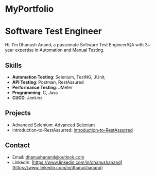 # MyPortfolio
# Software Test Engineer

Hi, I'm Dhanush Anand, a passionate Software Test Engineer/QA with 3+ year expertise in Automation and Manual Testing.

## Skills
- **Automation Testing**: Selenium, TestNG, JUnit, 
- **API Testing**: Postman, RestAssured
- **Performance Testing**: JMeter
- **Programming**: C, Java
- **CI/CD**: Jenkins

## Projects
- Advanced Selenium: [Advanced Selenium](https://github.com/DhanushAnandAutomation/AdvancedSelenium)
- Introduction-to-RestAssurred: [Introduction-to-RestAssurred](https://github.com/DhanushAnandAutomation/Introduction-to-RestAssurred)



## Contact
- Email: dhanushanand@outlook.com
- LinkedIn: [https://www.linkedin.com/in/dhanushanand](https://www.linkedin.com/in/dhanushanand)
